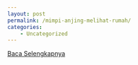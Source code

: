 ```yaml
---
layout: post
permalink: /mimpi-anjing-melihat-rumah/
categories:
    - Uncategorized
---
```


[Baca Selengkapnya](/01)